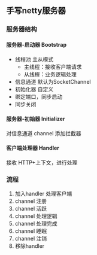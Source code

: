 ## 手写netty服务器

### 服务器结构
#### 服务器-启动器 Bootstrap
- 线程池 主从模式
    - 主线程：接收客户端请求
    - 从线程：业务逻辑处理
- 信息通道 默认为SocketChannel
- 初始化器 自定义
- 绑定端口，同步启动
- 同步关闭
#### 服务器-初始器 Initializer
对信息通道 channel 添加拦截器
#### 客户端处理器 Handler
接收 HTTP+上下文，进行处理
### 流程
1. 加入handler 处理客户端
2. channel 注册
3. channel 活跃
4. channel 处理逻辑
5. channel 处理完成
6. channel 睡眠
7. channel 注销
8. 移除handler